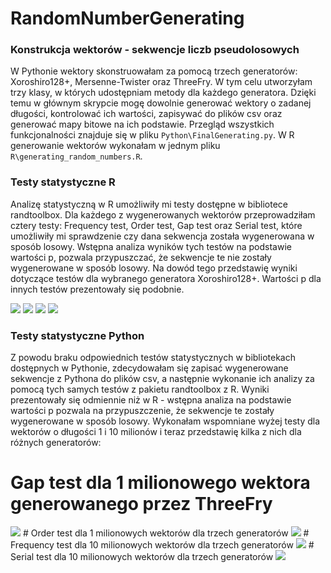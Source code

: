 # RandomNumberGenerating

### Konstrukcja wektorów - sekwencje liczb pseudolosowych

W Pythonie wektory skonstruowałam za pomocą trzech generatorów: Xoroshiro128+, Mersenne-Twister oraz ThreeFry. W tym celu utworzyłam trzy klasy, w których udostępniam metody dla każdego generatora. Dzięki temu w głównym skrypcie mogę dowolnie generować wektory o zadanej długości, kontrolować ich wartości, zapisywać do plików csv oraz generować mapy bitowe na ich podstawie.
Przegląd wszystkich funkcjonalności znajduje się w pliku `Python\FinalGenerating.py`.
W R generowanie wektorów wykonałam w jednym pliku `R\generating_random_numbers.R`.

### Testy statystyczne R

Analizę statystyczną w R umożliwiły mi testy dostępne w bibliotece randtoolbox. Dla każdego z wygenerowanych wektorów przeprowadziłam cztery testy: Frequency test, Order test, Gap test oraz Serial test, które umożliwiły mi sprawdzenie czy dana sekwencja została wygenerowana w sposób losowy. Wstępna analiza wyników tych testów na podstawie wartości p, pozwala przypuszczać, że sekwencje te nie zostały wygenerowane w sposób losowy. Na dowód tego przedstawię wyniki dotyczące testów dla wybranego generatora Xoroshiro128+. Wartości p dla innych testów prezentowały się podobnie.

<img src="https://user-images.githubusercontent.com/67383292/87986149-ff1e1980-cadc-11ea-800c-4285e5ac942c.png">
<img src="https://user-images.githubusercontent.com/67383292/87989228-ecf2aa00-cae1-11ea-8383-09af09f5aa00.png">
<img src="https://user-images.githubusercontent.com/67383292/87986157-004f4680-cadd-11ea-8a84-b4f106d3ba9c.png">
<img src="https://user-images.githubusercontent.com/67383292/87986142-fdecec80-cadc-11ea-999f-e93cf30e09c6.png">

### Testy statystyczne Python

Z powodu braku odpowiednich testów statystycznych w bibliotekach dostępnych w Pythonie, zdecydowałam się zapisać wygenerowane sekwencje z Pythona do plików csv, a następnie wykonanie ich analizy za pomocą tych samych testów z pakietu randtoolbox z R. Wyniki prezentowały się odmiennie niż w R - wstępna analiza na podstawie wartości p pozwala na przypuszczenie, że sekwencje te zostały wygenerowane w sposób losowy. Wykonałam wspomniane wyżej testy dla wektorów o długości 1 i 10 milionów i teraz przedstawię kilka z nich  dla różnych generatorów:

# Gap test dla 1 milionowego wektora generowanego przez ThreeFry
<img src="https://user-images.githubusercontent.com/67383292/87986089-f0376700-cadc-11ea-888f-8094667de6d6.png">
# Order test dla 1 milionowych wektorów dla trzech generatorów
<img src="https://user-images.githubusercontent.com/67383292/87986093-f1689400-cadc-11ea-9084-23da2c01f6c7.png">
# Frequency test dla 10 milionowych wektorów dla trzech generatorów
<img src="https://user-images.githubusercontent.com/67383292/87986096-f2012a80-cadc-11ea-8ff5-5276f08bac22.png">
# Serial test dla 10 milionowych wektorów dla trzech generatorów
<img src="https://user-images.githubusercontent.com/67383292/87986105-f3325780-cadc-11ea-8da1-2bd2f380d3b1.png">

